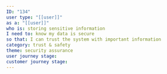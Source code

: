 ```yaml
---
ID: "134"
user type: "[[user]]"
as a: "[[user]]"
who is: storing sensitive information
I need to: know my data is secure
so that: I can trust the system with important information
category: trust & safety
theme: security assurance
user journey stage:
customer journey stage:
---
```

